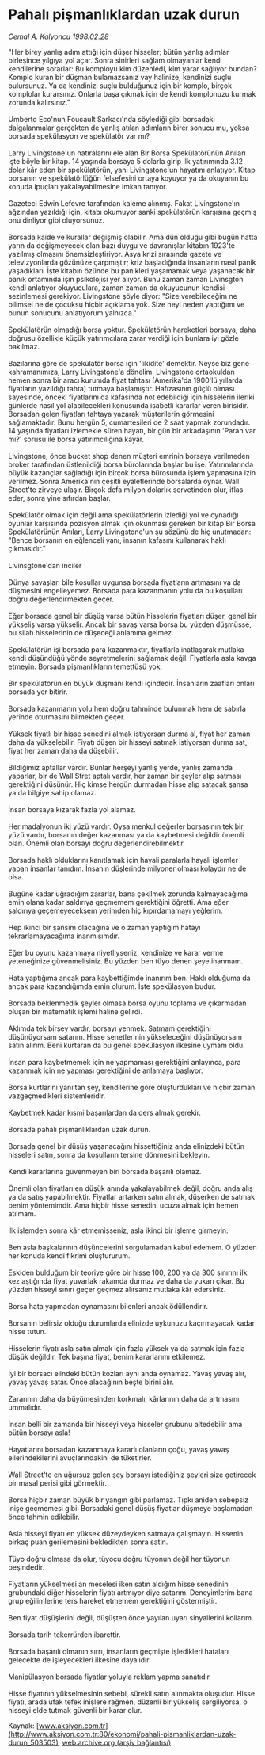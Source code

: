 # Pahalı pişmanlıklardan uzak durun

*Cemal A. Kalyoncu 1998.02.28*

<div class="pNewsDetailMainContent ctx_content" itemprop="articleBody">
 "Her birey yanlış adım attığı için düşer hisseler; bütün yanlış adımlar birleşince yılgıya yol açar. Sonra sinirleri sağlam olmayanlar kendi kendilerine sorarlar: Bu komployu kim düzenledi, kim yarar sağlıyor bundan? Komplo kuran bir düşman bulamazsanız vay halinize, kendinizi suçlu bulursunuz. Ya da kendinizi suçlu bulduğunuz için bir komplo, birçok komplolar kurarsınız. Onlarla başa çıkmak için de kendi komplonuzu kurmak zorunda kalırsınız."
 <br/>
 <br/>
 Umberto Eco'nun Foucault Sarkacı'nda söylediği gibi borsadaki dalgalanmalar gerçekten de yanlış atılan adımların birer sonucu mu, yoksa borsada spekülasyon ve spekülatör var mı?
 <br/>
 <br/>
 Larry Livingstone'un hatıralarını ele alan Bir Borsa Spekülatörünün Anıları işte böyle bir kitap. 14 yaşında borsaya 5 dolarla girip ilk yatırımında 3.12 dolar kâr eden bir spekülatörün, yani Livingstone'un hayatını anlatıyor. Kitap borsanın ve spekülatörlüğün felsefesini ortaya koyuyor ya da okuyanın bu konuda ipuçları yakalayabilmesine imkan tanıyor.
 <br/>
 <br/>
 Gazeteci Edwin Lefevre tarafından kaleme alınmış. Fakat Livingstone'ın ağzından yazıldığı için, kitabı okumuyor sanki spekülatörün karşısına geçmiş onu dinliyor gibi oluyorsunuz.
 <br/>
 <br/>
 Borsada kaide ve kurallar değişmiş olabilir. Ama dün olduğu gibi bugün hatta yarın da değişmeyecek olan bazı duygu ve davranışlar kitabın 1923'te yazılmış olmasını önemsizleştiriyor. Asya krizi sırasında gazete ve televizyonlarda gözünüze çarpmıştır; kriz başladığında insanların nasıl panik yaşadıkları. İşte kitabın özünde bu panikleri yaşamamak veya yaşanacak bir panik ortamında işin psikolojisi yer alıyor. Bunu zaman zaman Livinsgton kendi anlatıyor okuyuculara, zaman zaman da okuyucunun kendisi sezinlemesi gerekiyor. Livingstone şöyle diyor: "Size verebileceğim ne bilimsel ne de çocuksu hiçbir açıklama yok. Size neyi neden yaptığımı ve bunun sonucunu anlatıyorum yalnızca."
 <br/>
 <br/>
 Spekülatörün olmadığı borsa yoktur. Spekülatörün hareketleri borsaya, daha doğrusu özellikle küçük yatırımcılara zarar verdiği için bunlara iyi gözle bakılmaz.
 <br/>
 <br/>
 Bazılarına göre de spekülatör borsa için 'likidite' demektir. Neyse biz gene kahramanımıza, Larry Livingstone'a dönelim. Livingstone ortaokuldan hemen sonra bir aracı kurumda fiyat tahtası (Amerika'da 1900'lü yıllarda fiyatların yazıldığı tahta) tutmaya başlamıştır. Hafızasının güçlü olması sayesinde, önceki fiyatlarını da kafasında not edebildiği için hisselerin ileriki günlerde nasıl yol alabilecekleri konusunda isabetli kararlar veren birisidir. Borsadan gelen fiyatları tahtaya yazarak müşterilerin görmesini sağlamaktadır. Bunu hergün 5, cumartesileri de 2 saat yapmak zorundadır. 14 yaşında fiyatları izlemekle süren hayatı, bir gün bir arkadaşının 'Paran var mı?' sorusu ile borsa yatırımcılığına kayar.
 <br/>
 <br/>
 Livingstone, önce bucket shop denen müşteri emrinin borsaya verilmeden broker tarafından üstlenildiği borsa bürolarında başlar bu işe. Yatırımlarında büyük kazançlar sağladığı için birçok borsa bürosunda işlem yapmasına izin verilmez. Sonra Amerika'nın çeşitli eyaletlerinde borsalarda oynar. Wall Street'te zirveye ulaşır. Birçok defa milyon dolarlık servetinden olur, iflas eder, sonra yine sıfırdan başlar.
 <br/>
 <br/>
 Spekülatör olmak için değil ama spekülatörlerin izlediği yol ve oynadığı oyunlar karşısında pozisyon almak için okunması gereken bir kitap Bir Borsa Spekülatörünün Anıları, Larry Livingstone'un şu sözünü de hiç unutmadan: "Bence borsanın en eğlenceli yanı, insanın kafasını kullanarak haklı çıkmasıdır."
 <br/>
 <br/>
 Livinsgtone'dan inciler
 <br/>
 <br/>
 Dünya savaşları bile koşullar uygunsa borsada fiyatların artmasını ya da düşmesini engelleyemez. Borsada para kazanmanın yolu da bu koşulları doğru değerlendirmekten geçer.
 <br/>
 <br/>
 Eğer borsada genel bir düşüş varsa bütün hisselerin fiyatları düşer, genel bir yükseliş varsa yükselir. Ancak bir savaş varsa borsa bu yüzden düşmüşse, bu silah hisselerinin de düşeceği anlamına gelmez.
 <br/>
 <br/>
 Spekülatörün işi borsada para kazanmaktır, fiyatlarla inatlaşarak mutlaka kendi düşündüğü yönde seyretmelerini sağlamak değil. Fiyatlarla asla kavga etmeyin. Borsada pişmanlıkların temettüsü yok.
 <br/>
 <br/>
 Bir spekülatörün en büyük düşmanı kendi içindedir. İnsanların zaafları onları borsada yer bitirir.
 <br/>
 <br/>
 Borsada kazanmanın yolu hem doğru tahminde bulunmak hem de sabırla yerinde oturmasını bilmekten geçer.
 <br/>
 <br/>
 Yüksek fiyatlı bir hisse senedini almak istiyorsan durma al, fiyat her zaman daha da yükselebilir. Fiyatı düşen bir hisseyi satmak istiyorsan durma sat, fiyat her zaman daha da düşebilir.
 <br/>
 <br/>
 Bildiğimiz aptallar vardır. Bunlar herşeyi yanlış yerde, yanlış zamanda yaparlar, bir de Wall Stret aptalı vardır, her zaman bir şeyler alıp satması gerektiğini düşünür. Hiç kimse hergün durmadan hisse alıp satacak şansa ya da bilgiye sahip olamaz.
 <br/>
 <br/>
 İnsan borsaya kızarak fazla yol alamaz.
 <br/>
 <br/>
 Her madalyonun iki yüzü vardır. Oysa menkul değerler borsasının tek bir yüzü vardır, borsanın değer kazanması ya da kaybetmesi değildir önemli olan. Önemli olan borsayı doğru değerlendirebilmektir.
 <br/>
 <br/>
 Borsada haklı olduklarını kanıtlamak için hayali paralarla hayali işlemler yapan insanlar tanıdım. İnsanın düşlerinde milyoner olması kolaydır ne de olsa.
 <br/>
 <br/>
 Bugüne kadar uğradığım zararlar, bana çekilmek zorunda kalmayacağıma emin olana kadar saldırıya geçmemem gerektiğini öğretti. Ama eğer saldırıya geçemeyeceksem yerimden hiç kıpırdamamayı yeğlerim.
 <br/>
 <br/>
 Hep ikinci bir şansım olacağına ve o zaman yaptığım hatayı tekrarlamayacağıma inanmışımdır.
 <br/>
 <br/>
 Eğer bu oyunu kazanmaya niyetliyseniz, kendinize ve karar verme yeteneğinize güvenmelisiniz. Bu yüzden ben tüyo denen şeye inanmam.
 <br/>
 <br/>
 Hata yaptığıma ancak para kaybettiğimde inanırım ben. Haklı olduğuma da ancak para kazandığımda emin olurum. İşte spekülasyon budur.
 <br/>
 <br/>
 Borsada beklenmedik şeyler olmasa borsa oyunu toplama ve çıkarmadan oluşan bir matematik işlemi haline gelirdi.
 <br/>
 <br/>
 Aklımda tek birşey vardır, borsayı yenmek. Satmam gerektiğini düşünüyorsam satarım. Hisse senetlerinin yükseleceğini düşünüyorsam satın alırım. Beni kurtaran da bu genel spekülasyon ilkesine uymam oldu.
 <br/>
 <br/>
 İnsan para kaybetmemek için ne yapmaması gerektiğini anlayınca, para kazanmak için ne yapması gerektiğini de anlamaya başlıyor.
 <br/>
 <br/>
 Borsa kurtlarını yanıltan şey, kendilerine göre oluşturdukları ve hiçbir zaman vazgeçmedikleri sistemleridir.
 <br/>
 <br/>
 Kaybetmek kadar kısmi başarılardan da ders almak gerekir.
 <br/>
 <br/>
 Borsada pahalı pişmanlıklardan uzak durun.
 <br/>
 <br/>
 Borsada genel bir düşüş yaşanacağını hissettiğiniz anda elinizdeki bütün hisseleri satın, sonra da koşulların tersine dönmesini bekleyin.
 <br/>
 <br/>
 Kendi kararlarına güvenmeyen biri borsada başarılı olamaz.
 <br/>
 <br/>
 Önemli olan fiyatları en düşük anında yakalayabilmek değil, doğru anda alış ya da satış yapabilmektir. Fiyatlar artarken satın almak, düşerken de satmak benim yöntemimdir. Ama hiçbir hisse senedini ucuza almak için hemen atılmam.
 <br/>
 <br/>
 İlk işlemden sonra kâr etmemişseniz, asla ikinci bir işleme girmeyin.
 <br/>
 <br/>
 Ben asla başkalarının düşüncelerini sorgulamadan kabul edemem. O yüzden her konuda kendi fikrimi oluştururum.
 <br/>
 <br/>
 Eskiden bulduğum bir teoriye göre bir hisse 100, 200 ya da 300 sınırını ilk kez aştığında fiyat yuvarlak rakamda durmaz ve daha da yukarı çıkar. Bu yüzden hisseyi sınırı geçer geçmez alırsanız mutlaka kâr edersiniz.
 <br/>
 <br/>
 Borsa hata yapmadan oynamasını bilenleri ancak ödüllendirir.
 <br/>
 <br/>
 Borsanın belirsiz olduğu durumlarda elinizde uykunuzu kaçırmayacak kadar hisse tutun.
 <br/>
 <br/>
 Hisselerin fiyatı asla satın almak için fazla yüksek ya da satmak için fazla düşük değildir. Tek başına fiyat, benim kararlarımı etkilemez.
 <br/>
 <br/>
 İyi bir borsacı elindeki bütün kozları aynı anda oynamaz. Yavaş yavaş alır, yavaş yavaş satar. Önce alacağının beşte birini alır.
 <br/>
 <br/>
 Zararının daha da büyümesinden korkmalı, kârlarının daha da artmasını ummalıdır.
 <br/>
 <br/>
 İnsan belli bir zamanda bir hisseyi veya hisseler grubunu altedebilir ama bütün borsayı asla!
 <br/>
 <br/>
 Hayatlarını borsadan kazanmaya kararlı olanların çoğu, yavaş yavaş ellerindekilerini avuçlarındakini de tüketirler.
 <br/>
 <br/>
 Wall Street'te en uğursuz gelen şey borsayı istediğiniz şeyleri size getirecek bir masal perisi gibi görmektir.
 <br/>
 <br/>
 Borsa hiçbir zaman büyük bir yangın gibi parlamaz. Tıpkı aniden sebepsiz inişe geçmemesi gibi. Borsadaki genel düşüş fiyatlar düşmeye başlamadan önce tahmin edilebilir.
 <br/>
 <br/>
 Asla hisseyi fiyatı en yüksek düzeydeyken satmaya çalışmayın. Hissenin birkaç puan gerilemesini bekledikten sonra satın.
 <br/>
 <br/>
 Tüyo doğru olmasa da olur, tüyocu doğru tüyonun değil her tüyonun peşindedir.
 <br/>
 <br/>
 Fiyatların yükselmesi an meselesi iken satın aldığım hisse senedinin grubundaki diğer hisselerin fiyatı artmıyor diye satarım. Deneyimlerim bana grup eğilimlerine ters hareket etmemem gerektiğini göstermiştir.
 <br/>
 <br/>
 Ben fiyat düşüşlerini değil, düşüşten önce yayılan uyarı sinyallerini kollarım.
 <br/>
 <br/>
 Borsada tarih tekerrürden ibarettir.
 <br/>
 <br/>
 Borsada başarılı olmanın sırrı, insanların geçmişte işledikleri hataları gelecekte de işleyecekleri ilkesine dayalıdır.
 <br/>
 <br/>
 Manipülasyon borsada fiyatlar yoluyla reklam yapma sanatıdır.
 <br/>
 <br/>
 Hisse fiyatının yükselmesinin sebebi, sürekli satın alınmakta oluşudur. Hisse fiyatı, arada ufak tefek inişlere rağmen, düzenli bir yükseliş sergiliyorsa, o hisseyi elde tutmak güvenli bir karar olur.
 <br/>
</div>


Kaynak: [www.aksiyon.com.tr](http://www.aksiyon.com.tr:80/ekonomi/pahali-pismanliklardan-uzak-durun_503503), [web.archive.org (arşiv bağlantısı)](http://web.archive.org/web/20151230042347/http://www.aksiyon.com.tr:80/ekonomi/pahali-pismanliklardan-uzak-durun_503503)
